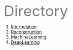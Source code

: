 <font align=center size=32 color=gray> Directory </font>

1. [Interpolation](./interpolation)
2. [Reconstruction](./reconstruction)
3. [MachineLearning](./machineLearning)
4. [DeepLearning](./deepLearning)

